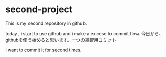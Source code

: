 # second-project
This is my second repository in github.


today , i start to use github and i make a exicese to commit flow.
今日から、githubを使う始めると思います。一つの練習用コミット



i want to commit it for second times.

